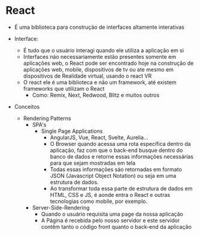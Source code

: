 # React
- É uma biblioteca para construção de interfaces altamente interativas
- Interface:
  - É tudo que o usuário interagi quando ele utiliza a aplicação em si
  - Interfaces náo necessariamente estão presentes somente em aplicações web,
  o React pode ser encontrado hoje na construção de aplicações web, mobile,
  dispositivos de tv ou ate mesmo em dispositivos de Realidade virtual, usando
  o react VR
  - O react ele  é uma biblioteca e não um framework, até existem frameworks que
  utilizam o React 
    - Como: Remix, Next, Redwood, Blitz e muitos outros

- Conceitos
  - Rendering Patterns
    - SPA's
      - Single Page Applications
        - AngularJS, Vue, React, Svelte, Aurelia...
        - O Browser quando acessa uma rota específica dentro da aplicação, 
        faz com que o back-end busque dentro do banco de dados e retorne
        essas informações necessárias para que sejam mostradas em tela
        - Todas essas informações sáo retornadas em formato JSON (Javascript 
        Object Notation) ou seja em uma estrutura de dados.
        - Ao transformar toda essa parte de estrutura de dados em HTML, 
        CSS e JS, é aonde entra o React e outras tecnologias como mobile,
        por exemplo.
    - Server-Side-Rendering
      - Quando o usuário requisita uma page da nossa aplicação
      - A Página é recebida pelo nosso servidor e este servidor contêm
      tanto o código front quanto o back-end da aplicação
